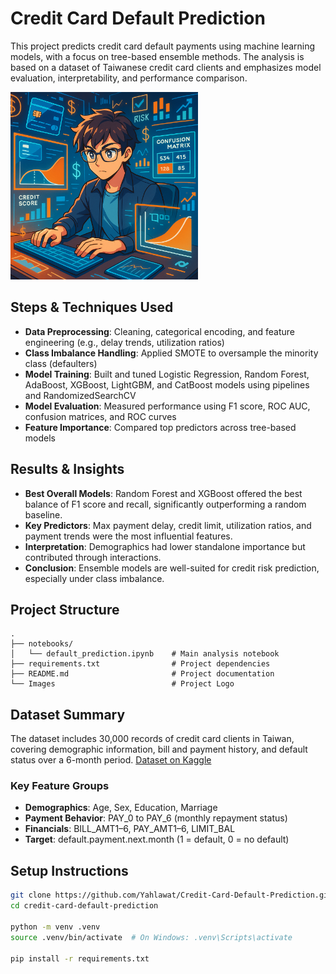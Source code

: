 
# Credit Card Default Prediction

This project predicts credit card default payments using machine learning models, with a focus on tree-based ensemble methods. The analysis is based on a dataset of Taiwanese credit card clients and emphasizes model evaluation, interpretability, and performance comparison.

<img src="./Images/logo.png" width="300" alt="Logo">

## Steps & Techniques Used

- **Data Preprocessing**: Cleaning, categorical encoding, and feature engineering (e.g., delay trends, utilization ratios)
- **Class Imbalance Handling**: Applied SMOTE to oversample the minority class (defaulters)
- **Model Training**: Built and tuned Logistic Regression, Random Forest, AdaBoost, XGBoost, LightGBM, and CatBoost models using pipelines and RandomizedSearchCV
- **Model Evaluation**: Measured performance using F1 score, ROC AUC, confusion matrices, and ROC curves
- **Feature Importance**: Compared top predictors across tree-based models

## Results & Insights

- **Best Overall Models**: Random Forest and XGBoost offered the best balance of F1 score and recall, significantly outperforming a random baseline.
- **Key Predictors**: Max payment delay, credit limit, utilization ratios, and payment trends were the most influential features.
- **Interpretation**: Demographics had lower standalone importance but contributed through interactions.
- **Conclusion**: Ensemble models are well-suited for credit risk prediction, especially under class imbalance.


## Project Structure

```
.
├── notebooks/
│   └── default_prediction.ipynb    # Main analysis notebook
├── requirements.txt                # Project dependencies
├── README.md                       # Project documentation
└── Images                          # Project Logo

```

## Dataset Summary 

The dataset includes 30,000 records of credit card clients in Taiwan, covering demographic information, bill and payment history, and default status over a 6-month period. [Dataset on Kaggle](https://www.kaggle.com/datasets/uciml/default-of-credit-card-clients-dataset/data)

### Key Feature Groups
- **Demographics**: Age, Sex, Education, Marriage
- **Payment Behavior**: PAY_0 to PAY_6 (monthly repayment status)
- **Financials**: BILL_AMT1–6, PAY_AMT1–6, LIMIT_BAL
- **Target**: default.payment.next.month (1 = default, 0 = no default)

## Setup Instructions

```bash
git clone https://github.com/Yahlawat/Credit-Card-Default-Prediction.git
cd credit-card-default-prediction

python -m venv .venv
source .venv/bin/activate  # On Windows: .venv\Scripts\activate

pip install -r requirements.txt
```
